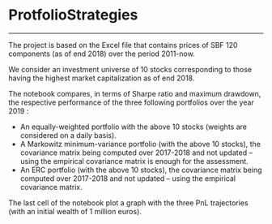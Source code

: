 # ProtfolioStrategies
***

The project is based on the Excel file that contains prices of SBF 120 components (as of end 2018) over the period 2011-now.

We consider an investment universe of 10 stocks corresponding to those having the highest market capitalization as
of end 2018.

The notebook compares, in terms of Sharpe ratio and maximum drawdown, the respective performance of the three following portfolios over the year 2019 :
<ul>
<li>An equally-weighted portfolio with the above 10 stocks (weights are considered on a daily basis). </li>

<li> A Markowitz minimum-variance portfolio (with the above 10 stocks), the covariance matrix being computed over
2017-2018 and not updated – using the empirical covariance matrix is enough for the assessment. </li>

<li> An ERC portfolio (with the above 10 stocks), the covariance matrix being computed over 2017-2018 and not
updated – using the empirical covariance matrix. </li>

</ul>

The last cell of the notebook plot a graph with the three PnL trajectories (with an initial wealth of 1 million
euros).
